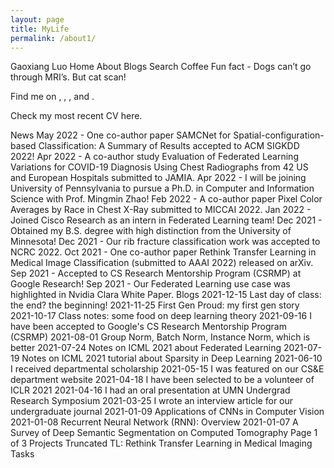 ```yaml
---
layout: page
title: MyLife
permalink: /about1/
---
```

Gaoxiang Luo
Home About Blogs Search Coffee
Fun fact - Dogs can’t go through MRI’s. But cat scan!

Find me on , , ,  and .

Check my most recent CV here.

News
May 2022 - One co-author paper SAMCNet for Spatial-configuration-based Classification: A Summary of Results accepted to ACM SIGKDD 2022!
Apr 2022 - A co-author study Evaluation of Federated Learning Variations for COVID-19 Diagnosis Using Chest Radiographs from 42 US and European Hospitals submitted to JAMIA.
Apr 2022 - I will be joining University of Pennsylvania to pursue a Ph.D. in Computer and Information Science with Prof. Mingmin Zhao!
Feb 2022 - A co-author paper Pixel Color Averages by Race in Chest X-Ray submitted to MICCAI 2022.
Jan 2022 - Joined Cisco Research as an intern in Federated Learning team!
Dec 2021 - Obtained my B.S. degree with high distinction from the University of Minnesota!
Dec 2021 - Our rib fracture classification work was accepted to NCRC 2022.
Oct 2021 - One co-author paper Rethink Transfer Learning in Medical Image Classification (submitted to AAAI 2022) released on arXiv.
Sep 2021 - Accepted to CS Research Mentorship Program (CSRMP) at Google Research!
Sep 2021 - Our Federated Learning use case was highlighted in Nvidia Clara White Paper.
Blogs
2021-12-15
Last day of class: the end? the beginning!
2021-11-25
First Gen Proud: my first gen story
2021-10-17
Class notes: some food on deep learning theory
2021-09-16
I have been accepted to Google's CS Research Mentorship Program (CSRMP)
2021-08-01
Group Norm, Batch Norm, Instance Norm, which is better
2021-07-24
Notes on ICML 2021 about Federated Learning
2021-07-19
Notes on ICML 2021 tutorial about Sparsity in Deep Learning
2021-06-10
I received departmental scholarship
2021-05-15
I was featured on our CS&E department website
2021-04-18
I have been selected to be a volunteer of ICLR 2021
2021-04-16
I had an oral presentation at UMN Undergrad Research Symposium
2021-03-25
I wrote an interview article for our undergraduate journal
2021-01-09
Applications of CNNs in Computer Vision
2021-01-08
Recurrent Neural Network (RNN): Overview
2021-01-07
A Survey of Deep Semantic Segmentation on Computed Tomography
Page 1 of 3 
Projects
Truncated TL: Rethink Transfer Learning in Medical Imaging Tasks